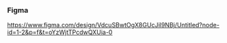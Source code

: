 ### Figma
https://www.figma.com/design/VdcuSBwtOgX8GUcJil9NBj/Untitled?node-id=1-2&p=f&t=oYzWjtTPcdwQXUia-0

